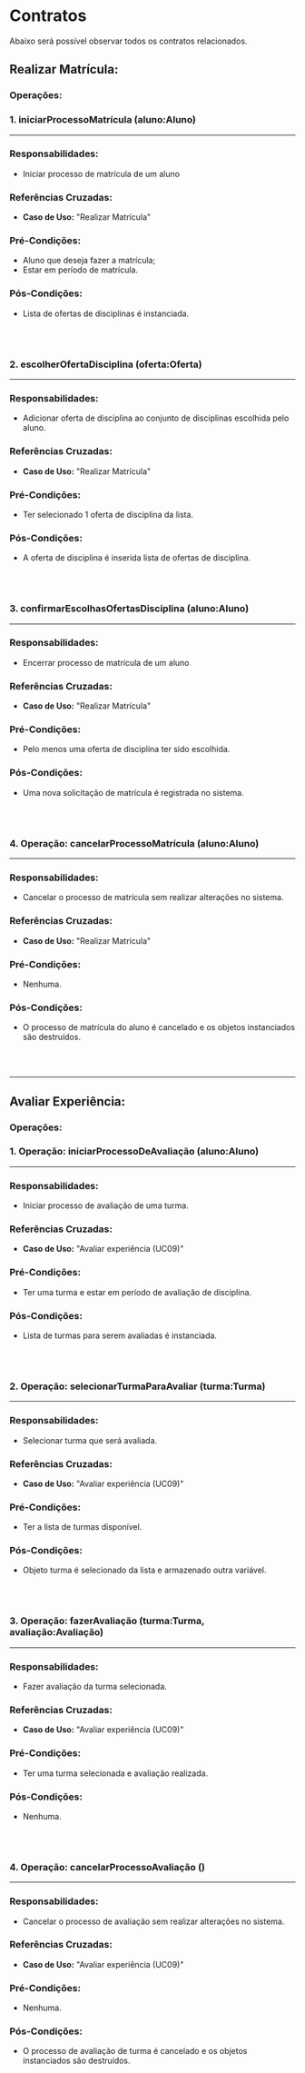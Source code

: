 # **Contratos**

Abaixo será possível observar todos os contratos relacionados.

## Realizar Matrícula:

### Operações:

### **1.** iniciarProcessoMatrícula (aluno:Aluno)
-----------------------

### **Responsabilidades**:

- Iniciar processo de matrícula de um aluno

### **Referências Cruzadas**:

- **Caso de Uso:** "Realizar Matrícula"

### **Pré-Condições**:

- Aluno que deseja fazer a matrícula;
- Estar em período de matrícula.

### **Pós-Condições**:

- Lista de ofertas de disciplinas é instanciada.

<!-- Pular Linha -->
<br></br>

### **2.** escolherOfertaDisciplina (oferta:Oferta)
-----------------------

### **Responsabilidades**:

- Adicionar oferta de disciplina ao conjunto de disciplinas escolhida pelo aluno.

### **Referências Cruzadas**:

- **Caso de Uso:** "Realizar Matrícula"

### **Pré-Condições**:

- Ter selecionado 1 oferta de disciplina da lista.

### **Pós-Condições**:

- A oferta de disciplina é inserida lista de ofertas de disciplina.

<!-- Pular Linha -->
<br></br>


### **3.** confirmarEscolhasOfertasDisciplina (aluno:Aluno)
-----------------------

### **Responsabilidades**:

- Encerrar processo de matrícula de um aluno

### **Referências Cruzadas**:

- **Caso de Uso:** "Realizar Matrícula"

### **Pré-Condições**:

- Pelo menos uma oferta de disciplina ter sido escolhida.

### **Pós-Condições**:

- Uma nova solicitação de matrícula é registrada no sistema.

<!-- Pular Linha -->
<br></br>

### 4. **Operação**: cancelarProcessoMatrícula (aluno:Aluno)
-----------------------

### **Responsabilidades**:

- Cancelar o processo de matrícula sem realizar alterações no sistema.

### **Referências Cruzadas**:

- **Caso de Uso:** "Realizar Matrícula"

### **Pré-Condições**:

- Nenhuma.

### **Pós-Condições**:

- O processo de matrícula do aluno é cancelado e os objetos instanciados são destruídos.

<!-- Pular Linha -->
<br></br>

----
## Avaliar Experiência:

### Operações:

### 1. **Operação**: iniciarProcessoDeAvaliação (aluno:Aluno)
-----------------------

### **Responsabilidades**:

- Iniciar processo de avaliação de uma turma.

### **Referências Cruzadas**:

- **Caso de Uso:** "Avaliar experiência (UC09)"

### **Pré-Condições**:

- Ter uma turma e estar em período de avaliação de disciplina.

### **Pós-Condições**:

- Lista de turmas para serem avaliadas é instanciada.

<!-- Pular Linha -->
<br></br>

### 2. **Operação**: selecionarTurmaParaAvaliar (turma:Turma)
-----------------------

### **Responsabilidades**:

- Selecionar turma que será avaliada.

### **Referências Cruzadas**:

- **Caso de Uso:** "Avaliar experiência (UC09)"

### **Pré-Condições**:

- Ter a lista de turmas disponível.

### **Pós-Condições**:

- Objeto turma é selecionado da lista e armazenado outra variável.

<!-- Pular Linha -->
<br></br>

### 3. **Operação**: fazerAvaliação (turma:Turma, avaliação:Avaliação)
-----------------------

### **Responsabilidades**:

- Fazer avaliação da turma selecionada.

### **Referências Cruzadas**:

- **Caso de Uso:** "Avaliar experiência (UC09)"

### **Pré-Condições**:

- Ter uma turma selecionada e avaliação realizada.

### **Pós-Condições**:

- Nenhuma.

<!-- Pular Linha -->
<br></br>

### 4. **Operação**: cancelarProcessoAvaliação ()
-----------------------

### **Responsabilidades**:

- Cancelar o processo de avaliação sem realizar alterações no sistema.

### **Referências Cruzadas**:

- **Caso de Uso:** "Avaliar experiência (UC09)"

### **Pré-Condições**:

- Nenhuma.

### **Pós-Condições**:

- O processo de avaliação de turma é cancelado e os objetos instanciados são destruídos.

<!-- Pular Linha -->
<br></br>